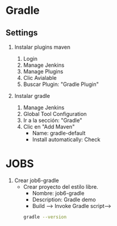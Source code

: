 # Gradle

## Settings
1. Instalar plugins maven
    1. Login
    1. Manage Jenkins
    1. Manage Plugins
    1. Clic Avialable
    1. Buscar Plugin: "Gradle Plugin"

1. Instalar gradle
    1. Manage Jenkins
    1. Global Tool Configuration
    1. Ir a la sección: "Gradle"
    1. Clic en "Add Maven"
        * Name: gradle-default
        * Install automatically: Check



# JOBS
1. Crear job6-gradle
    * Crear proyecto del estilo libre.
        * Nombre: job6-gradle
        * Description: Gradle demo
        * Build --> Invoke Gradle script--> 
        ```bash         
        gradle --version
        ```